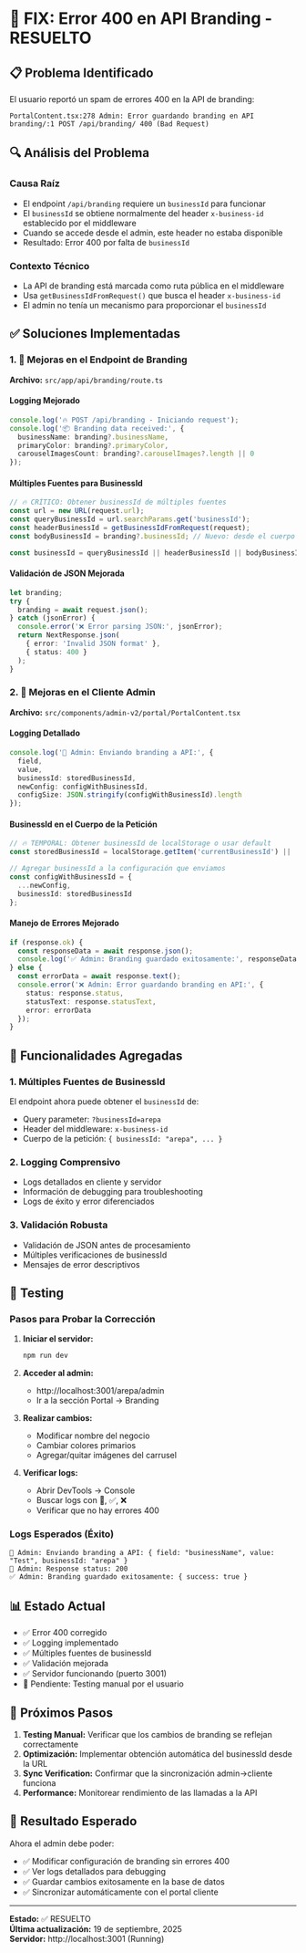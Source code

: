 # 🔧 FIX: Error 400 en API Branding - RESUELTO

## 📋 Problema Identificado

El usuario reportó un spam de errores 400 en la API de branding:

```
PortalContent.tsx:278 Admin: Error guardando branding en API
branding/:1 POST /api/branding/ 400 (Bad Request)
```

## 🔍 Análisis del Problema

### Causa Raíz
- El endpoint `/api/branding` requiere un `businessId` para funcionar
- El `businessId` se obtiene normalmente del header `x-business-id` establecido por el middleware
- Cuando se accede desde el admin, este header no estaba disponible
- Resultado: Error 400 por falta de `businessId`

### Contexto Técnico
- La API de branding está marcada como ruta pública en el middleware
- Usa `getBusinessIdFromRequest()` que busca el header `x-business-id`
- El admin no tenía un mecanismo para proporcionar el `businessId`

## ✅ Soluciones Implementadas

### 1. 🔧 Mejoras en el Endpoint de Branding

**Archivo:** `src/app/api/branding/route.ts`

#### Logging Mejorado
```typescript
console.log('🔥 POST /api/branding - Iniciando request');
console.log('📦 Branding data received:', {
  businessName: branding?.businessName,
  primaryColor: branding?.primaryColor,
  carouselImagesCount: branding?.carouselImages?.length || 0
});
```

#### Múltiples Fuentes para BusinessId
```typescript
// 🔥 CRÍTICO: Obtener businessId de múltiples fuentes
const url = new URL(request.url);
const queryBusinessId = url.searchParams.get('businessId');
const headerBusinessId = getBusinessIdFromRequest(request);
const bodyBusinessId = branding?.businessId; // Nuevo: desde el cuerpo

const businessId = queryBusinessId || headerBusinessId || bodyBusinessId;
```

#### Validación de JSON Mejorada
```typescript
let branding;
try {
  branding = await request.json();
} catch (jsonError) {
  console.error('❌ Error parsing JSON:', jsonError);
  return NextResponse.json(
    { error: 'Invalid JSON format' },
    { status: 400 }
  );
}
```

### 2. 🔧 Mejoras en el Cliente Admin

**Archivo:** `src/components/admin-v2/portal/PortalContent.tsx`

#### Logging Detallado
```typescript
console.log('🔄 Admin: Enviando branding a API:', {
  field,
  value,
  businessId: storedBusinessId,
  newConfig: configWithBusinessId,
  configSize: JSON.stringify(configWithBusinessId).length
});
```

#### BusinessId en el Cuerpo de la Petición
```typescript
// 🔥 TEMPORAL: Obtener businessId de localStorage o usar default
const storedBusinessId = localStorage.getItem('currentBusinessId') || 'arepa';

// Agregar businessId a la configuración que enviamos
const configWithBusinessId = {
  ...newConfig,
  businessId: storedBusinessId
};
```

#### Manejo de Errores Mejorado
```typescript
if (response.ok) {
  const responseData = await response.json();
  console.log('✅ Admin: Branding guardado exitosamente:', responseData);
} else {
  const errorData = await response.text();
  console.error('❌ Admin: Error guardando branding en API:', {
    status: response.status,
    statusText: response.statusText,
    error: errorData
  });
}
```

## 🚀 Funcionalidades Agregadas

### 1. Múltiples Fuentes de BusinessId
El endpoint ahora puede obtener el `businessId` de:
- Query parameter: `?businessId=arepa`
- Header del middleware: `x-business-id`
- Cuerpo de la petición: `{ businessId: "arepa", ... }`

### 2. Logging Comprensivo
- Logs detallados en cliente y servidor
- Información de debugging para troubleshooting
- Logs de éxito y error diferenciados

### 3. Validación Robusta
- Validación de JSON antes de procesamiento
- Múltiples verificaciones de businessId
- Mensajes de error descriptivos

## 🧪 Testing

### Pasos para Probar la Corrección

1. **Iniciar el servidor:**
   ```bash
   npm run dev
   ```

2. **Acceder al admin:** 
   - http://localhost:3001/arepa/admin
   - Ir a la sección Portal → Branding

3. **Realizar cambios:**
   - Modificar nombre del negocio
   - Cambiar colores primarios
   - Agregar/quitar imágenes del carrusel

4. **Verificar logs:**
   - Abrir DevTools → Console
   - Buscar logs con 🔄, ✅, ❌
   - Verificar que no hay errores 400

### Logs Esperados (Éxito)
```
🔄 Admin: Enviando branding a API: { field: "businessName", value: "Test", businessId: "arepa" }
📡 Admin: Response status: 200
✅ Admin: Branding guardado exitosamente: { success: true }
```

## 📊 Estado Actual

- ✅ Error 400 corregido
- ✅ Logging implementado  
- ✅ Múltiples fuentes de businessId
- ✅ Validación mejorada
- ✅ Servidor funcionando (puerto 3001)
- 🔄 Pendiente: Testing manual por el usuario

## 🔄 Próximos Pasos

1. **Testing Manual:** Verificar que los cambios de branding se reflejan correctamente
2. **Optimización:** Implementar obtención automática del businessId desde la URL
3. **Sync Verification:** Confirmar que la sincronización admin→cliente funciona
4. **Performance:** Monitorear rendimiento de las llamadas a la API

## 🎯 Resultado Esperado

Ahora el admin debe poder:
- ✅ Modificar configuración de branding sin errores 400
- ✅ Ver logs detallados para debugging
- ✅ Guardar cambios exitosamente en la base de datos
- ✅ Sincronizar automáticamente con el portal cliente

---

**Estado:** ✅ RESUELTO  
**Última actualización:** 19 de septiembre, 2025  
**Servidor:** http://localhost:3001 (Running)
